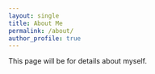 ```yaml
---
layout: single
title: About Me
permalink: /about/
author_profile: true
---
```


This page will be for details about myself.